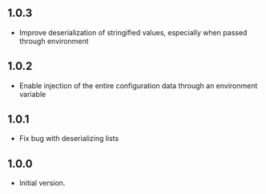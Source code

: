 ## 1.0.3

- Improve deserialization of stringified values, especially when passed through environment

## 1.0.2

- Enable injection of the entire configuration data through an environment variable

## 1.0.1

- Fix bug with deserializing lists

## 1.0.0

- Initial version.
